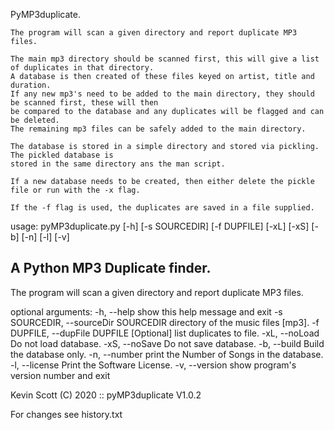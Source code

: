  PyMP3duplicate.

    The program will scan a given directory and report duplicate MP3 files.

    The main mp3 directory should be scanned first, this will give a list of duplicates in that directory.
    A database is then created of these files keyed on artist, title and duration.
    If any new mp3's need to be added to the main directory, they should be scanned first, these will then
    be compared to the database and any duplicates will be flagged and can be deleted.
    The remaining mp3 files can be safely added to the main directory.

    The database is stored in a simple directory and stored via pickling.  The pickled database is
    stored in the same directory ans the man script.

    If a new database needs to be created, then either delete the pickle file or run with the -x flag.

    If the -f flag is used, the duplicates are saved in a file supplied.


usage: pyMP3duplicate.py [-h] [-s SOURCEDIR] [-f DUPFILE] [-xL] [-xS] [-b] [-n] [-l] [-v]

A Python MP3 Duplicate finder.
-----------------------
The program will scan a given directory and report duplicate MP3 files.

optional arguments:
  -h, --help            show this help message and exit
  -s SOURCEDIR, --sourceDir SOURCEDIR
                        directory of the music files [mp3].
  -f DUPFILE, --dupFile DUPFILE
                        [Optional] list duplicates to file.
  -xL, --noLoad         Do not load database.
  -xS, --noSave         Do not save database.
  -b, --build           Build the database only.
  -n, --number          print the Number of Songs in the database.
  -l, --license         Print the Software License.
  -v, --version         show program's version number and exit

 Kevin Scott (C) 2020 :: pyMP3duplicate V1.0.2



For changes see history.txt
